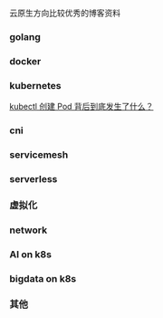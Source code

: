 
### 
云原生方向比较优秀的博客资料


### golang

### docker

### kubernetes
[kubectl 创建 Pod 背后到底发生了什么？](https://icloudnative.io/posts/what-happens-when-k8s/) 
### cni

### servicemesh

### serverless

### 虚拟化

### network

### AI on k8s

### bigdata on k8s

### 其他








